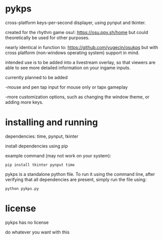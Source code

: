 # pykps

cross-platform keys-per-second displayer, using pynput and tkinter.

created for the rhythm game osu!: https://osu.ppy.sh/home but could theoretically be used for other purposes.

nearly identical in function to: https://github.com/yugecin/osukps but with cross platform (non-windows operating system) support in mind.

intended use is to be added into a livestream overlay, so that viewers are able to see more detailed information on your ingame inputs.

currently planned to be added

-mouse and pen tap input for mouse only or tapx gameplay

-more customization options, such as changing the window theme, or adding more keys.

# installing and running

dependencies: time, pynput, tkinter

install dependencies using pip

example command (may not work on your system): 

``pip install tkinter pynput time``

pykps is a standalone python file. To run it using the command line, after verifying that all dependencies are present, simply run the file using:

``python pykps.py``

# license

pykps has no license 

do whatever you want with this

